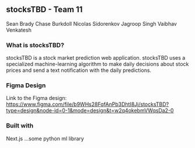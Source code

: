 ## stocksTBD - Team 11
Sean Brady
Chase Burkdoll
Nicolas Sidorenkov
Jagroop Singh
Vaibhav Venkatesh

### What is stocksTBD?
stocksTBD is a stock market prediction web application. stocksTBD uses a specialized machine-learning algorithm to make daily decisions about stock prices and send a text notification with the daily predictions.

### Figma Design 
Link to the Figma design: https://www.figma.com/file/b9WHs28FqfAnPb3DhtI8Jj/stocksTBD?type=design&node-id=0-1&mode=design&t=w2q4okebmVWqsDa2-0

### Built with
Next.js
...some python ml library
